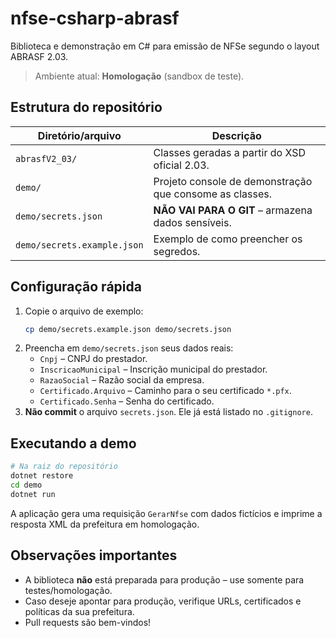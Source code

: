 # nfse-csharp-abrasf

Biblioteca e demonstração em C# para emissão de NFSe segundo o layout ABRASF 2.03.

> Ambiente atual: **Homologação** (sandbox de teste).

## Estrutura do repositório

| Diretório/arquivo | Descrição |
|-------------------|-----------|
| `abrasfV2_03/` | Classes geradas a partir do XSD oficial 2.03. |
| `demo/` | Projeto console de demonstração que consome as classes. |
| `demo/secrets.json` | **NÃO VAI PARA O GIT** – armazena dados sensíveis. |
| `demo/secrets.example.json` | Exemplo de como preencher os segredos. |

## Configuração rápida

1. Copie o arquivo de exemplo:
   ```bash
   cp demo/secrets.example.json demo/secrets.json
   ```
2. Preencha em `demo/secrets.json` seus dados reais:
   * `Cnpj` – CNPJ do prestador.
   * `InscricaoMunicipal` – Inscrição municipal do prestador.
   * `RazaoSocial` – Razão social da empresa.
   * `Certificado.Arquivo` – Caminho para o seu certificado `*.pfx`.
   * `Certificado.Senha` – Senha do certificado.
3. **Não commit** o arquivo `secrets.json`. Ele já está listado no `.gitignore`.

## Executando a demo

```bash
# Na raiz do repositório
dotnet restore
cd demo
dotnet run
```
A aplicação gera uma requisição `GerarNfse` com dados fictícios e imprime a resposta XML da prefeitura em homologação.

## Observações importantes

* A biblioteca **não** está preparada para produção – use somente para testes/homologação.
* Caso deseje apontar para produção, verifique URLs, certificados e políticas da sua prefeitura.
* Pull requests são bem-vindos!
